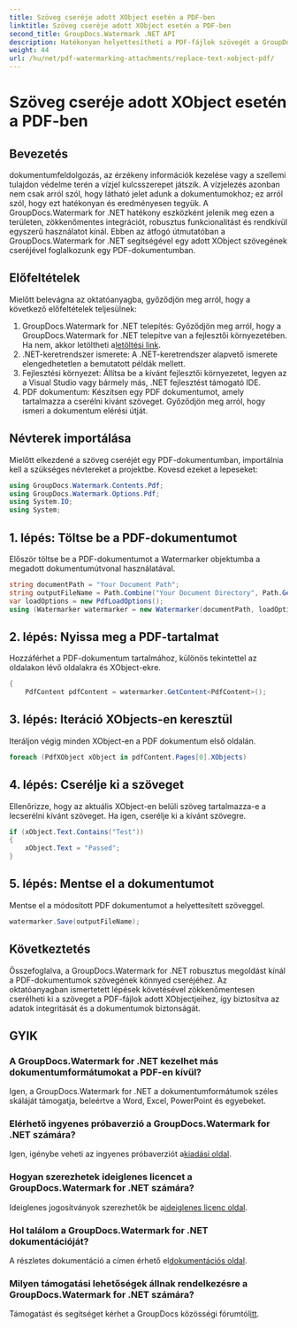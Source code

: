 ```yaml
---
title: Szöveg cseréje adott XObject esetén a PDF-ben
linktitle: Szöveg cseréje adott XObject esetén a PDF-ben
second_title: GroupDocs.Watermark .NET API
description: Hatékonyan helyettesítheti a PDF-fájlok szövegét a GroupDocs.Watermark for .NET segítségével. Zökkenőmentesen integrálja a vízjelet .NET-alkalmazásaiba.
weight: 44
url: /hu/net/pdf-watermarking-attachments/replace-text-xobject-pdf/
---
```


# Szöveg cseréje adott XObject esetén a PDF-ben

## Bevezetés
dokumentumfeldolgozás, az érzékeny információk kezelése vagy a szellemi tulajdon védelme terén a vízjel kulcsszerepet játszik. A vízjelezés azonban nem csak arról szól, hogy látható jelet adunk a dokumentumokhoz; ez arról szól, hogy ezt hatékonyan és eredményesen tegyük. A GroupDocs.Watermark for .NET hatékony eszközként jelenik meg ezen a területen, zökkenőmentes integrációt, robusztus funkcionalitást és rendkívül egyszerű használatot kínál. Ebben az átfogó útmutatóban a GroupDocs.Watermark for .NET segítségével egy adott XObject szövegének cseréjével foglalkozunk egy PDF-dokumentumban.
## Előfeltételek
Mielőtt belevágna az oktatóanyagba, győződjön meg arról, hogy a következő előfeltételek teljesülnek:
1.  GroupDocs.Watermark for .NET telepítés: Győződjön meg arról, hogy a GroupDocs.Watermark for .NET telepítve van a fejlesztői környezetében. Ha nem, akkor letöltheti a[letöltési link](https://releases.groupdocs.com/Watermark/net/).
2. .NET-keretrendszer ismerete: A .NET-keretrendszer alapvető ismerete elengedhetetlen a bemutatott példák mellett.
3. Fejlesztési környezet: Állítsa be a kívánt fejlesztői környezetet, legyen az a Visual Studio vagy bármely más, .NET fejlesztést támogató IDE.
4. PDF dokumentum: Készítsen egy PDF dokumentumot, amely tartalmazza a cserélni kívánt szöveget. Győződjön meg arról, hogy ismeri a dokumentum elérési útját.

## Névterek importálása
Mielőtt elkezdené a szöveg cseréjét egy PDF-dokumentumban, importálnia kell a szükséges névtereket a projektbe. Kovesd ezeket a lepeseket:

```csharp
using GroupDocs.Watermark.Contents.Pdf;
using GroupDocs.Watermark.Options.Pdf;
using System.IO;
using System;
```
## 1. lépés: Töltse be a PDF-dokumentumot
Először töltse be a PDF-dokumentumot a Watermarker objektumba a megadott dokumentumútvonal használatával.
```csharp
string documentPath = "Your Document Path";
string outputFileName = Path.Combine("Your Document Directory", Path.GetFileName(documentPath));
var loadOptions = new PdfLoadOptions();
using (Watermarker watermarker = new Watermarker(documentPath, loadOptions))
```
## 2. lépés: Nyissa meg a PDF-tartalmat
Hozzáférhet a PDF-dokumentum tartalmához, különös tekintettel az oldalakon lévő oldalakra és XObject-ekre.
```csharp
{
    PdfContent pdfContent = watermarker.GetContent<PdfContent>();
```
## 3. lépés: Iteráció XObjects-en keresztül
Iteráljon végig minden XObject-en a PDF dokumentum első oldalán.
```csharp
foreach (PdfXObject xObject in pdfContent.Pages[0].XObjects)
```
## 4. lépés: Cserélje ki a szöveget
Ellenőrizze, hogy az aktuális XObject-en belüli szöveg tartalmazza-e a lecserélni kívánt szöveget. Ha igen, cserélje ki a kívánt szövegre.
```csharp
if (xObject.Text.Contains("Test"))
{
    xObject.Text = "Passed";
}
```
## 5. lépés: Mentse el a dokumentumot
Mentse el a módosított PDF dokumentumot a helyettesített szöveggel.
```csharp
watermarker.Save(outputFileName);
```

## Következtetés
Összefoglalva, a GroupDocs.Watermark for .NET robusztus megoldást kínál a PDF-dokumentumok szövegének könnyed cseréjéhez. Az oktatóanyagban ismertetett lépések követésével zökkenőmentesen cserélheti ki a szöveget a PDF-fájlok adott XObjectjeihez, így biztosítva az adatok integritását és a dokumentumok biztonságát.
## GYIK
### A GroupDocs.Watermark for .NET kezelhet más dokumentumformátumokat a PDF-en kívül?
Igen, a GroupDocs.Watermark for .NET a dokumentumformátumok széles skáláját támogatja, beleértve a Word, Excel, PowerPoint és egyebeket.
### Elérhető ingyenes próbaverzió a GroupDocs.Watermark for .NET számára?
 Igen, igénybe veheti az ingyenes próbaverziót a[kiadási oldal](https://releases.groupdocs.com/).
### Hogyan szerezhetek ideiglenes licencet a GroupDocs.Watermark for .NET számára?
 Ideiglenes jogosítványok szerezhetők be a[ideiglenes licenc oldal](https://purchase.groupdocs.com/temporary-license/).
### Hol találom a GroupDocs.Watermark for .NET dokumentációját?
 A részletes dokumentáció a címen érhető el[dokumentációs oldal](https://tutorials.groupdocs.com/Watermark/net/).
### Milyen támogatási lehetőségek állnak rendelkezésre a GroupDocs.Watermark for .NET számára?
 Támogatást és segítséget kérhet a GroupDocs közösségi fórumtól[itt](https://forum.groupdocs.com/c/watermark/19).